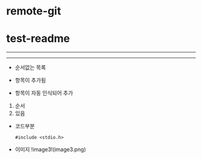 # remote-git
# test-readme
---
***


+ 순서없는 목록
- 항목이 추가됨
+ 항목이 자동 인식되어 추가
1. 순서
2. 있음

+ 코드부분

  ``` #include <stdio.h> ```

 - 이미지
  !image3!(image3.png)  

